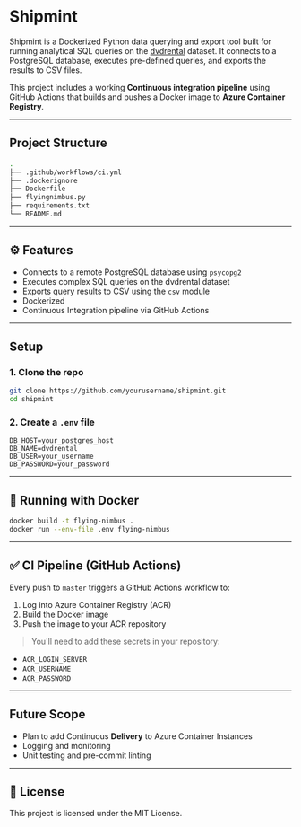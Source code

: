 
#  Shipmint

Shipmint is a Dockerized Python data querying and export tool built for running analytical SQL queries on the [dvdrental](https://www.postgresqltutorial.com/postgresql-sample-database/) dataset. It connects to a PostgreSQL database, executes pre-defined queries, and exports the results to CSV files.

This project includes a working **Continuous integration pipeline** using GitHub Actions that builds and pushes a Docker image to **Azure Container Registry**.

---

##  Project Structure

```bash
.
├── .github/workflows/ci.yml     
├── .dockerignore
├── Dockerfile                          
├── flyingnimbus.py              
├── requirements.txt
└── README.md
```


---

## ⚙️ Features

* Connects to a remote PostgreSQL database using `psycopg2`
* Executes complex SQL queries on the dvdrental dataset
* Exports query results to CSV using the `csv` module
* Dockerized 
* Continuous Integration pipeline via GitHub Actions

---

##  Setup

### 1. Clone the repo

```bash
git clone https://github.com/yourusername/shipmint.git
cd shipmint
```

### 2. Create a `.env` file

```env
DB_HOST=your_postgres_host
DB_NAME=dvdrental
DB_USER=your_username
DB_PASSWORD=your_password
```

---

## 🐳 Running with Docker

```bash
docker build -t flying-nimbus .
docker run --env-file .env flying-nimbus
```

---

## ✅ CI Pipeline (GitHub Actions)

Every push to `master` triggers a GitHub Actions workflow to:

1. Log into Azure Container Registry (ACR)
2. Build the Docker image
3. Push the image to your ACR repository

> You'll need to add these secrets in your repository:

* `ACR_LOGIN_SERVER`
* `ACR_USERNAME`
* `ACR_PASSWORD`

---

##  Future Scope

* Plan to add Continuous **Delivery** to Azure Container Instances 
* Logging and monitoring
* Unit testing and pre-commit linting

---
## 📜 License
This project is licensed under the MIT License.

```
